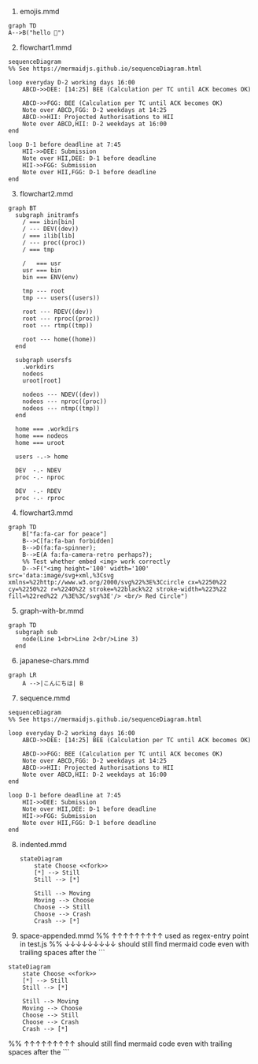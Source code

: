 1. emojis.mmd
```mermaid
graph TD
A-->B("hello 🐛")
```
2. flowchart1.mmd
```mermaid
sequenceDiagram
%% See https://mermaidjs.github.io/sequenceDiagram.html

loop everyday D-2 working days 16:00
    ABCD->>DEE: [14:25] BEE (Calculation per TC until ACK becomes OK)
    
    ABCD->>FGG: BEE (Calculation per TC until ACK becomes OK)
    Note over ABCD,FGG: D-2 weekdays at 14:25
    ABCD->>HII: Projected Authorisations to HII
    Note over ABCD,HII: D-2 weekdays at 16:00
end

loop D-1 before deadline at 7:45
    HII->>DEE: Submission
    Note over HII,DEE: D-1 before deadline
    HII->>FGG: Submission
    Note over HII,FGG: D-1 before deadline
end
```
3. flowchart2.mmd
```mermaid
graph BT
  subgraph initramfs
    / === ibin[bin]
    / --- DEV((dev))
    / === ilib[lib]
    / --- proc((proc))
    / === tmp

    /   === usr
    usr === bin
    bin === ENV(env)

    tmp --- root
    tmp --- users((users))

    root --- RDEV((dev))
    root --- rproc((proc))
    root --- rtmp((tmp))

    root --- home((home))
  end

  subgraph usersfs
    .workdirs
    nodeos
    uroot[root]

    nodeos --- NDEV((dev))
    nodeos --- nproc((proc))
    nodeos --- ntmp((tmp))
  end

  home === .workdirs
  home === nodeos
  home === uroot

  users -.-> home

  DEV  -.- NDEV
  proc -.- nproc

  DEV  -.- RDEV
  proc -.- rproc
```
4. flowchart3.mmd
```mermaid
graph TD
    B["fa:fa-car for peace"]
    B-->C[fa:fa-ban forbidden]
    B-->D(fa:fa-spinner);
    B-->E(A fa:fa-camera-retro perhaps?);
    %% Test whether embed <img> work correctly
    D-->F("<img height='100' width='100' src='data:image/svg+xml,%3Csvg xmlns=%22http://www.w3.org/2000/svg%22%3E%3Ccircle cx=%2250%22 cy=%2250%22 r=%2240%22 stroke=%22black%22 stroke-width=%223%22 fill=%22red%22 /%3E%3C/svg%3E'/> <br/> Red Circle")
```
5. graph-with-br.mmd
```mermaid
graph TD
  subgraph sub
    node(Line 1<br>Line 2<br/>Line 3)
  end
```
6. japanese-chars.mmd
```mermaid
graph LR
    A -->|こんにちは| B
```
7. sequence.mmd
```mermaid
sequenceDiagram
%% See https://mermaidjs.github.io/sequenceDiagram.html

loop everyday D-2 working days 16:00
    ABCD->>DEE: [14:25] BEE (Calculation per TC until ACK becomes OK)
    
    ABCD->>FGG: BEE (Calculation per TC until ACK becomes OK)
    Note over ABCD,FGG: D-2 weekdays at 14:25
    ABCD->>HII: Projected Authorisations to HII
    Note over ABCD,HII: D-2 weekdays at 16:00
end

loop D-1 before deadline at 7:45
    HII->>DEE: Submission
    Note over HII,DEE: D-1 before deadline
    HII->>FGG: Submission
    Note over HII,FGG: D-1 before deadline
end
```
8. indented.mmd
    ```mermaid
    stateDiagram
        state Choose <<fork>>
        [*] --> Still
        Still --> [*]

        Still --> Moving
        Moving --> Choose
        Choose --> Still
        Choose --> Crash
        Crash --> [*]
    ```
9. space-appended.mmd
%% ↑↑↑↑↑↑↑↑↑ used as regex-entry point in test.js
%% ↓↓↓↓↓↓↓↓↓ should still find mermaid code even with trailing spaces after the ```
```mermaid
stateDiagram
    state Choose <<fork>>
    [*] --> Still
    Still --> [*]

    Still --> Moving
    Moving --> Choose
    Choose --> Still
    Choose --> Crash
    Crash --> [*]
```   
%% ↑↑↑↑↑↑↑↑↑ should still find mermaid code even with trailing spaces after the ```
